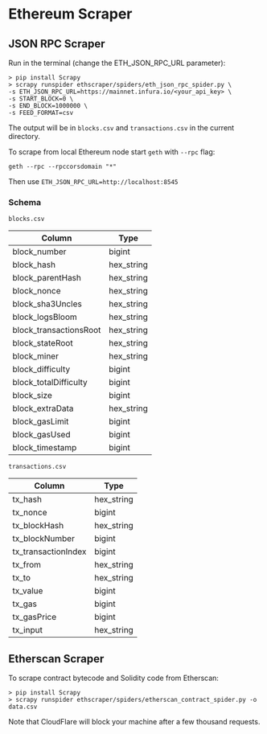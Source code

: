 # Ethereum Scraper

## JSON RPC Scraper
 
Run in the terminal (change the ETH_JSON_RPC_URL parameter):

```
> pip install Scrapy
> scrapy runspider ethscraper/spiders/eth_json_rpc_spider.py \
-s ETH_JSON_RPC_URL=https://mainnet.infura.io/<your_api_key> \
-s START_BLOCK=0 \
-s END_BLOCK=1000000 \
-s FEED_FORMAT=csv
```

The output will be in `blocks.csv` and `transactions.csv` in the current directory.

To scrape from local Ethereum node start `geth` with `--rpc` flag:

```
geth --rpc --rpccorsdomain "*"
```

Then use `ETH_JSON_RPC_URL=http://localhost:8545`

### Schema

`blocks.csv`

Column                 | Type               |
-----------------------|---------------------
block_number           | bigint             |
block_hash             | hex_string         |
block_parentHash       | hex_string         |
block_nonce            | hex_string         |
block_sha3Uncles       | hex_string         |
block_logsBloom        | hex_string         |
block_transactionsRoot | hex_string         |
block_stateRoot        | hex_string         |
block_miner            | hex_string         |
block_difficulty       | bigint             |
block_totalDifficulty  | bigint             |
block_size             | bigint             |
block_extraData        | hex_string         |
block_gasLimit         | bigint             |
block_gasUsed          | bigint             |
block_timestamp        | bigint             |

`transactions.csv`

Column              |    Type     |
--------------------|--------------
tx_hash             | hex_string  |
tx_nonce            | bigint      |
tx_blockHash        | hex_string  |
tx_blockNumber      | bigint      |
tx_transactionIndex | bigint      |
tx_from             | hex_string  |
tx_to               | hex_string  |
tx_value            | bigint      |
tx_gas              | bigint      |
tx_gasPrice         | bigint      |
tx_input            | hex_string  |


## Etherscan Scraper

To scrape contract bytecode and Solidity code from Etherscan:

```
> pip install Scrapy
> scrapy runspider ethscraper/spiders/etherscan_contract_spider.py -o data.csv
```

Note that CloudFlare will block your machine after a few thousand requests.